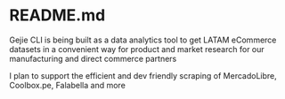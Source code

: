 # README.md

Gejie CLI is being built as a data analytics tool to get LATAM eCommerce datasets in a convenient way for product and market research for our manufacturing and direct commerce partners

I plan to support the efficient and dev friendly scraping of MercadoLibre, Coolbox.pe, Falabella and more
